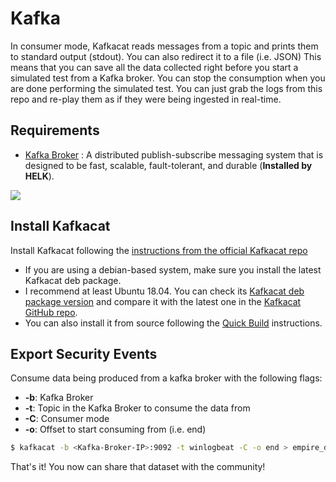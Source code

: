 # Kafka

In consumer mode, Kafkacat reads messages from a topic and prints them to standard output (stdout). You can also redirect it to a file (i.e. JSON)
This means that you can save all the data collected right before you start a simulated test from a Kafka broker.
You can stop the consumption when you are done performing the simulated test.
You can just grab the logs from this repo and re-play them as if they were being ingested in real-time.

## Requirements

* [Kafka Broker](http://kafka.apache.org/) : A distributed publish-subscribe messaging system that is designed to be fast, scalable, fault-tolerant, and durable  (**Installed by HELK**).

![](images/kafkacat_export.png)

## Install Kafkacat

Install Kafkacat following the [instructions from the official Kafkacat repo](https://github.com/edenhill/kafkacat#install)

* If you are using a debian-based system, make sure you install the latest Kafkacat deb package.
* I recommend at least Ubuntu 18.04. You can check its [Kafkacat deb package version](https://packages.ubuntu.com/bionic/kafkacat) and compare it with the latest one in the [Kafkacat GitHub repo](https://github.com/edenhill/kafkacat/releases).
* You can also install it from source following the [Quick Build](https://github.com/edenhill/kafkacat#quick-build) instructions.

## Export Security Events

Consume data being produced from a kafka broker with the following flags:

* **-b**: Kafka Broker
* **-t**: Topic in the Kafka Broker to consume the data from
* **-C**: Consumer mode
* **-o**: Offset to start consuming from (i.e. end)

```bash
$ kafkacat -b <Kafka-Broker-IP>:9092 -t winlogbeat -C -o end > empire_dcsync_$(date +%F%H%M%S).json
```

That's it! You now can share that dataset with the community!
